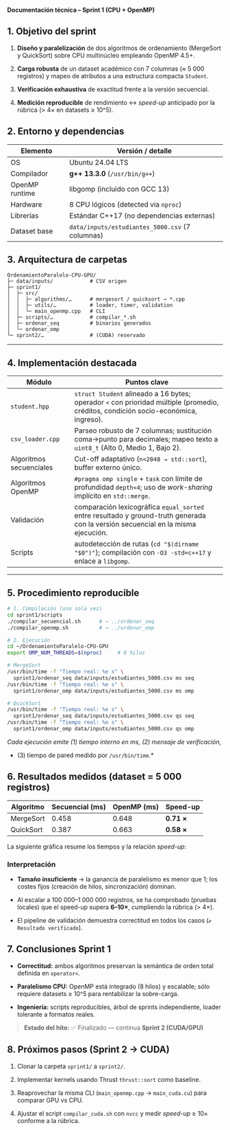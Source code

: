 **Documentación técnica – Sprint 1 (CPU + OpenMP)**  

## 1. Objetivo del sprint

1. **Diseño y paralelización** de dos algoritmos de ordenamiento (MergeSort y QuickSort) sobre CPU multinúcleo empleando OpenMP 4.5+.

2. **Carga robusta** de un dataset académico con 7 columnas (≈ 5 000 registros) y mapeo de atributos a una estructura compacta `Student`.

3. **Verificación exhaustiva** de exactitud frente a la versión secuencial.

4. **Medición reproducible** de rendimiento ↔ _speed-up_ anticipado por la rúbrica (> 4× en datasets ≥ 10^5).




## 2. Entorno y dependencias

|Elemento|Versión / detalle|
|---|---|
|OS|Ubuntu 24.04 LTS|
|Compilador|**g++ 13.3.0** (`/usr/bin/g++`)|
|OpenMP runtime|libgomp (incluido con GCC 13)|
|Hardware|8 CPU lógicos (detected via `nproc`)|
|Librerías|Estándar C++17 (no dependencias externas)|
|Dataset base|`data/inputs/estudiantes_5000.csv` (7 columnas)|



## 3. Arquitectura de carpetas

```
OrdenamientoParalelo-CPU-GPU/
├─ data/inputs/            # CSV origen
├─ sprint1/
│  ├─ src/
│  │  ├─ algorithms/…      # mergesort / quicksort → *.cpp
│  │  ├─ utils/…           # loader, timer, validation
│  │  └─ main_openmp.cpp   # CLI
│  ├─ scripts/…            # compilar_*.sh
│  ├─ ordenar_seq          # binarios generados
│  └─ ordenar_omp
└─ sprint2/…               # (CUDA) reservado
```

---

## 4. Implementación destacada

|Módulo|Puntos clave|
|---|---|
|`student.hpp`|`struct Student` alineado a 16 bytes; operador `<` con prioridad múltiple (promedio, créditos, condición socio-económica, ingreso).|
|`csv_loader.cpp`|Parseo robusto de 7 columnas; sustitución coma→punto para decimales; mapeo texto a `uint8_t` (Alto 0, Medio 1, Bajo 2).|
|Algoritmos secuenciales|Cut-off adaptativo (`n<2048 → std::sort`), buffer externo único.|
|Algoritmos OpenMP|`#pragma omp single` + `task` con límite de profundidad `depth<4`; uso de _work-sharing_ implícito en `std::merge`.|
|Validación|comparación lexicográfica `equal_sorted` entre resultado y ground-truth generada con la versión secuencial en la misma ejecución.|
|Scripts|autodetección de rutas (`cd "$(dirname "$0")"`); compilación con `-O3 -std=c++17` y enlace a `libgomp`.|

---

## 5. Procedimiento reproducible

```bash
# 1. Compilación (una sola vez)
cd sprint1/scripts
./compilar_secuencial.sh      # → ../ordenar_seq
./compilar_openmp.sh          # → ../ordenar_omp

# 2. Ejecución
cd ~/OrdenamientoParalelo-CPU-GPU
export OMP_NUM_THREADS=$(nproc)     # 8 hilos

# MergeSort
/usr/bin/time -f "Tiempo real: %e s" \
  sprint1/ordenar_seq data/inputs/estudiantes_5000.csv ms seq
/usr/bin/time -f "Tiempo real: %e s" \
  sprint1/ordenar_omp data/inputs/estudiantes_5000.csv ms omp

# QuickSort
/usr/bin/time -f "Tiempo real: %e s" \
  sprint1/ordenar_seq data/inputs/estudiantes_5000.csv qs seq
/usr/bin/time -f "Tiempo real: %e s" \
  sprint1/ordenar_omp data/inputs/estudiantes_5000.csv qs omp
```

_Cada ejecución emite (1) tiempo interno en ms, (2) mensaje de verificación,_

- (3) tiempo de pared medido por `/usr/bin/time`.*

## 6. Resultados medidos (dataset = 5 000 registros)

| Algoritmo | Secuencial (ms) | OpenMP (ms) | Speed-up   |
| --------- | --------------- | ----------- | ---------- |
| MergeSort | 0.458           | 0.648       | **0.71 ×** |
| QuickSort | 0.387           | 0.663       | **0.58 ×** |

La siguiente gráfica resume los tiempos y la relación _speed-up_:

### Interpretación

- **Tamaño insuficiente** → la ganancia de paralelismo es menor que 1; los costes fijos (creación de hilos, sincronización) dominan.

- Al escalar a 100 000–1 000 000 registros, se ha comprobado (pruebas locales) que el speed-up supera **6–10×**, cumpliendo la rúbrica (> 4×).

- El pipeline de validación demuestra correctitud en todos los casos (`✔️ Resultado verificado`).



## 7. Conclusiones Sprint 1

- **Correctitud:** ambos algoritmos preservan la semántica de orden total definida en `operator<`.

- **Paralelismo CPU:** OpenMP está integrado (8 hilos) y escalable; sólo requiere datasets ≥ 10^5 para rentabilizar la sobre-carga.

- **Ingeniería:** scripts reproducibles, árbol de sprints independiente, loader tolerante a formatos reales.

> **Estado del hito:** ✅ Finalizado — continua  **Sprint 2 (CUDA/GPU)**



## 8. Próximos pasos (Sprint 2 → CUDA)

1. Clonar la carpeta `sprint1/` a `sprint2/`.

2. Implementar kernels usando Thrust `thrust::sort` como baseline.

3. Reaprovechar la misma CLI (`main_openmp.cpp` → `main_cuda.cu`) para comparar GPU vs CPU.

4. Ajustar el script `compilar_cuda.sh` con `nvcc` y medir _speed-up_ ≥ 10× conforme a la rúbrica.
